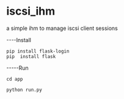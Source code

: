 # iscsi_ihm
a simple ihm to manage iscsi client sessions

----Install

    pip install flask-login
    pip  install flask


-----Run

    cd app
    
    python run.py
